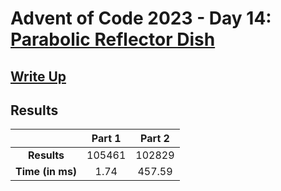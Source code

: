 # Advent of Code 2023 - Day 14: [Parabolic Reflector Dish](https://adventofcode.com/2023/day/14)

## [Write Up](https://codingap.github.io/advent-of-code/writeups/2023/day14)
## Results
|| **Part 1** | **Part 2** |
|:--:|:---:|:---:|
| **Results** | 105461 | 102829 |
| **Time (in ms)** | 1.74 | 457.59 |